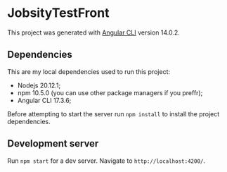 # JobsityTestFront

This project was generated with [Angular CLI](https://github.com/angular/angular-cli) version 14.0.2.

## Dependencies

This are my local dependencies used to run this project:
 - Nodejs 20.12.1;
 - npm 10.5.0 (you can use other package managers if you preffr);
 - Angular CLI 17.3.6;

Before attempting to start the server run `npm install` to install the project dependencies.

## Development server

Run `npm start` for a dev server. Navigate to `http://localhost:4200/`.
